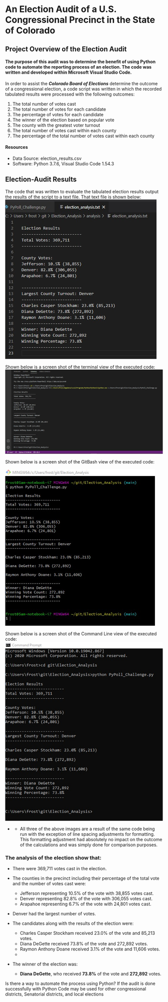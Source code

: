 # An Election Audit of a U.S. Congressional Precinct in the State of Colorado

## Project Overview of the Election Audit
#### The purpose of this audit was to determine the benefit of using Python code to automate the reporting process of an election.  The code was written and developed within Microsoft Visual Studio Code.  
In order to assist the ***Colorado Board of Elections*** determine the outcome of a congressional election, a code script was written in which the recorded tabulated results were processed with the following outcomes:
  1.  The total number of votes cast
  2.  The total number of votes for each candidate
  3.  The percentage of votes for each candidate
  4.  The winner of the election based on popular vote
  5.  The county with the greatest voter turnout
  6.  The total number of votes cast within each county
  7.  The percentage of the total number of votes cast within each county
#### Resources
- Data Source: election_results.csv
- Software: Python 3.7.6, Visual Studio Code 1.54.3

## Election-Audit Results
The code that was written to evaluate the tabulated election results output the results of the script to a text file.  That text file is shown below:
![VS_Code_election_results_Text_File.png](https://github.com/frostbrosracing/Election_Analysis/blob/main/Resources/VS_Code_election_results_Text_File.png)

Shown below is a screen shot of the terminal view of the executed code:
![VS_Code_Terminal_election_results.png](https://github.com/frostbrosracing/Election_Analysis/blob/main/Resources/VS_Code_Terminal_election_results.png)

Shown below is a screen shot of the GitBash view of the executed code:

![GitBash_election_results.png](https://github.com/frostbrosracing/Election_Analysis/blob/main/Resources/GitBash_election_results.png)

Shown below is a screen shot of the Command Line view of the executed code:
![Command_prompt_election_results.png](https://github.com/frostbrosracing/Election_Analysis/blob/main/Resources/Command_prompt_election_results.png)

* * All three of the above images are a result of the same code being run with the exception of line spacing adjustments for formatting.  This formatting adjustment had absolutely no impact on the outcome of the calculations and was simply done for comparison purposes.


### The analysis of the election show that: 
- There were 369,711 votes cast in the election.
- The counties in the precinct including their percentage of the total vote and the number of votes cast were:
   - Jefferson representing 10.5% of the vote with 38,855 votes cast.
   - Denver representing 82.8% of the vote with 306,055 votes cast.
   - Arapahoe representing 6.7% of the vote with 24,801 votes cast.

- Denver had the largest number of votes.
   
- The candidates along with the results of the election were:
   - Charles Casper Stockham received 23.0% of the vote and 85,213 votes.
   - Diana DeGette received 73.8% of the vote and 272,892 votes.
   - Raymon Anthony Doane received 3.1% of the vote and 11,606 votes.
   - 
- The winner of the election was:
   - **Diana DeGette**, who received **73.8%** of the vote and **272,892** votes.





Is there a way to automate the process using Python?
If the audit is done successfully with Python
    Code may be used for other congressional districts, Senatorial districts, and local elections
    
